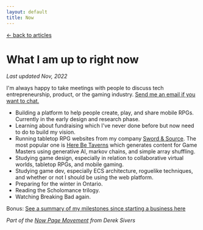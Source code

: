 ```yaml
---
layout: default
title: Now
---
```


[← back to articles](/)

# What I am up to right now

_Last updated Nov, 2022_

I'm always happy to take meetings with people to discuss tech entrepreneurship, product, or the gaming industry. [Send me an email if you want to chat.](mailto:adam.waselnuk@gmail.com)

- Building a platform to help people create, play, and share mobile RPGs. Currently in the early design and research phase.
- Learning about fundraising which I've never done before but now need to do to build my vision.
- Running tabletop RPG websites from my company [Sword & Source](https://swordandsource.ca). The most popular one is [Here Be Taverns](https://herebetaverns.com) which generates content for Game Masters using generative AI, markov chains, and simple array shuffling.
- Studying game design, especially in relation to collaborative virtual worlds, tabletop RPGs, and mobile gaming.
- Studying game dev, especially ECS architecture, roguelike techniques, and whether or not I should be using the web platform.
- Preparing for the winter in Ontario.
- Reading the Scholomance trilogy.
- Watching Breaking Bad again.

Bonus: [See a summary of my milestones since starting a business here](/milestones)

_Part of the [Now Page Movement](https://sivers.org/nowff) from Derek Sivers_
